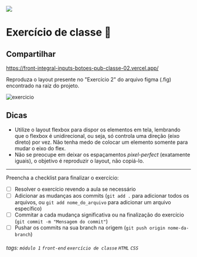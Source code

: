 ![](https://i.imgur.com/xG74tOh.png)

# Exercício de classe 🏫

## Compartilhar

<https://front-integral-inputs-botoes-pub-classe-02.vercel.app/>

Reproduza o layout presente no "Exercício 2" do arquivo figma (.fig) encontrado na raiz do projeto.

![exercicio](https://i.imgur.com/lyP5OqU.png)

## Dicas

- Utilize o layout flexbox para dispor os elementos em tela, lembrando que o flexbox é unidirecional, ou seja, só controla uma direção (eixo direto) por vez. Não tenha medo de colocar um elemento somente para mudar o eixo do flex.
- Não se preocupe em deixar os espaçamentos *pixel-perfect* (exatamente iguais), o objetivo é reproduzir o layout, não copiá-lo.

---

Preencha a checklist para finalizar o exercício:

- [ ] Resolver o exercício revendo a aula se necessário
- [ ] Adicionar as mudanças aos commits (`git add .` para adicionar todos os arquivos, ou `git add nome_do_arquivo` para adicionar um arquivo específico)
- [ ] Commitar a cada mudança significativa ou na finalização do exercício (`git commit -m "Mensagem do commit"`)
- [ ] Pushar os commits na sua branch na origem (`git push origin nome-da-branch`)

###### tags: `módulo 1` `front-end` `exercício de classe` `HTML` `CSS`
